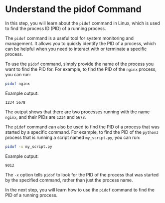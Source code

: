 # Understand the pidof Command

In this step, you will learn about the `pidof` command in Linux, which is used to find the process ID (PID) of a running process.

The `pidof` command is a useful tool for system monitoring and management. It allows you to quickly identify the PID of a process, which can be helpful when you need to interact with or terminate a specific process.

To use the `pidof` command, simply provide the name of the process you want to find the PID for. For example, to find the PID of the `nginx` process, you can run:

```bash
pidof nginx
```

Example output:

```
1234 5678
```

The output shows that there are two processes running with the name `nginx`, and their PIDs are `1234` and `5678`.

The `pidof` command can also be used to find the PID of a process that was started by a specific command. For example, to find the PID of the `python3` process that is running a script named `my_script.py`, you can run:

```bash
pidof -x my_script.py
```

Example output:

```
9012
```

The `-x` option tells `pidof` to look for the PID of the process that was started by the specified command, rather than just the process name.

In the next step, you will learn how to use the `pidof` command to find the PID of a running process.
